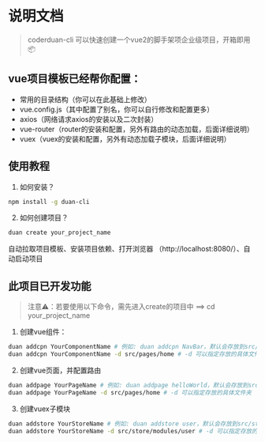 # 说明文档
> coderduan-cli 可以快速创建一个vue2的脚手架项企业级项目，开箱即用📦

## vue项目模板已经帮你配置：

- 常用的目录结构（你可以在此基础上修改）
- vue.config.js（其中配置了别名，你可以自行修改和配置更多）
- axios（网络请求axios的安装以及二次封装）
- vue-router（router的安装和配置，另外有路由的动态加载，后面详细说明）
- vuex（vuex的安装和配置，另外有动态加载子模块，后面详细说明）

## 使用教程
1. 如何安装？
```bash
npm install -g duan-cli
```

2. 如何创建项目？
```bash
duan create your_project_name
```
自动拉取项目模板、安装项目依赖、打开浏览器 （http://localhost:8080/）、自动启动项目

## 此项目已开发功能

> 注意⚠️：若要使用以下命令，需先进入create的项目中 ==> cd your_project_name

1. 创建vue组件：
```bash
duan addcpn YourComponentName # 例如: duan addcpn NavBar，默认会存放到src/components文件夹中
duan addcpn YourComponentName -d src/pages/home # -d 可以指定存放的具体文件夹
```


2. 创建vue页面，并配置路由

```bash
duan addpage YourPageName # 例如: duan addpage helloWorld，默认会存放到src/pages文件夹中
duan addpage YourPageName -d src/pages/home # -d 可以指定存放的具体文件夹
```

3. 创建vuex子模块

```bash
duan addstore YourStoreName # 例如: duan addstore user，默认会存放到src/store/modules文件夹中
duan addstore YourStoreName -d src/store/modules/user # -d 可以指定存放的具体文件夹
```



